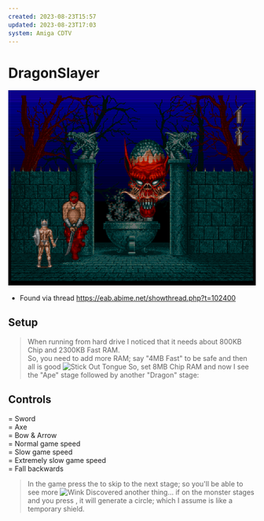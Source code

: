 ```yaml
---
created: 2023-08-23T15:57
updated: 2023-08-23T17:03
system: Amiga CDTV
---
```

# DragonSlayer
![](assets/dragonslayer-screenshot.png)

- Found via thread https://eab.abime.net/showthread.php?t=102400

## Setup
> When running from hard drive I noticed that it needs about 800KB Chip and 2300KB Fast RAM.  
> So, you need to add more RAM; say "4MB Fast" to be safe and then all is good ![](https://eab.abime.net/images/smilies/tongue.gif "Stick Out Tongue")
> So, set 8MB Chip RAM and now I see the "Ape" stage followed by another "Dragon" stage:

## Controls
<F1> = Sword  
<F2> = Axe  
<F3> = Bow & Arrow  
<F7> = Normal game speed  
<F8> = Slow game speed  
<F9> = Extremely slow game speed  
<F10> = Fall backwards

> In the game press the <Left Mouse Button> to skip to the next stage; so you'll be able to see more ![](https://eab.abime.net/images/smilies/wink.gif "Wink")
> Discovered another thing... if on the monster stages and you press <Space Bar>, it will generate a circle; which I assume is like a temporary shield.